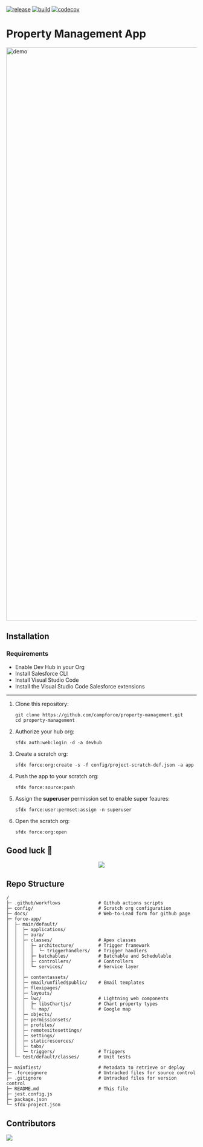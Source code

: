 [![release](https://github.com/campforce/property-management/actions/workflows/release.yml/badge.svg)](https://github.com/campforce/property-management/actions/workflows/release.yml)
[![build](https://github.com/campforce/property-management/actions/workflows/validate.yml/badge.svg?branch=main)](https://github.com/campforce/property-management/actions/workflows/validate.yml)
[![codecov](https://codecov.io/gh/campforce/property-management/branch/main/graph/badge.svg?token=MACRKT47PM)](https://codecov.io/gh/campforce/property-management)

# Property Management App

<img width="1512" alt="demo" src="https://user-images.githubusercontent.com/89274213/181918458-fa7b0970-27e2-4950-893f-579a7fcf7410.png">

## Installation

### Requirements
  - Enable Dev Hub in your Org
  - Install Salesforce CLI
  - Install Visual Studio Code
  - Install the Visual Studio Code Salesforce extensions

---

1. Clone this repository:

    ```
    git clone https://github.com/campforce/property-management.git
    cd property-management
    ```

1. Authorize your hub org:

    ```
    sfdx auth:web:login -d -a devhub
    ```

1. Create a scratch org:

    ```
    sfdx force:org:create -s -f config/project-scratch-def.json -a app
    ```

1. Push the app to your scratch org:

    ```
    sfdx force:source:push
    ```

1. Assign the **superuser** permission set to enable super feaures:

    ```
    sfdx force:user:permset:assign -n superuser
    ```

1. Open the scratch org:

    ```
    sfdx force:org:open
    ```
## Good luck 🙂
<p align="center"><img src="https://user-images.githubusercontent.com/89274213/180623779-80d90bb4-c850-46c6-ab99-6a10c031e74e.gif"/></p>

## Repo Structure
```
/
├─ .github/workflows              # Github actions scripts
├─ config/                        # Scratch org configuration
├─ docs/                          # Web-to-Lead form for github page
├─ force-app/
│  ├─ main/default/       
│  │  ├─ applications/  
│  │  ├─ aura/  
│  │  ├─ classes/                 # Apex classes
│  │  │  ├─ architecture/         # Trigger framework
│  │  │  │  └─ triggerhandlers/   # Trigger handlers
│  │  │  ├─ batchables/           # Batchable and Schedulable
│  │  │  ├─ controllers/          # Controllers
│  │  │  └─ services/             # Service layer
│  │  │  
│  │  ├─ contentassets/  
│  │  ├─ email/unfiled$public/    # Email templates
│  │  ├─ flexipages/
│  │  ├─ layouts/
│  │  ├─ lwc/                     # Lightning web components
│  │  │  ├─ libsChartjs/          # Chart property types
│  │  │  └─ map/                  # Google map
│  │  ├─ objects/
│  │  ├─ permissionsets/
│  │  ├─ profiles/
│  │  ├─ remotesitesettings/
│  │  ├─ settings/
│  │  ├─ staticresources/
│  │  ├─ tabs/
│  │  └─ triggers/                # Triggers
│  └─ test/default/classes/       # Unit tests
│
├─ mainfiest/                     # Metadata to retrieve or deploy
├─ .forceignore                   # Untracked files for source control
├─ .gitignore                     # Untracked files for version control
├─ README.md                      # This file
├─ jest.config.js            
├─ package.json              
└─ sfdx-project.json         
```

## Contributors
<a href = "https://github.com/campforce/property-management/graphs/contributors">
  <img src = "https://contrib.rocks/image?repo=campforce/property-management"/>
</a>

